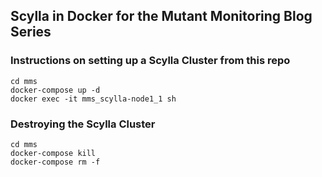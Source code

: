 ## Scylla in Docker for the Mutant Monitoring Blog Series

### Instructions on setting up a Scylla Cluster from this repo

```
cd mms
docker-compose up -d
docker exec -it mms_scylla-node1_1 sh
```
### Destroying the Scylla Cluster 
```
cd mms
docker-compose kill
docker-compose rm -f
```